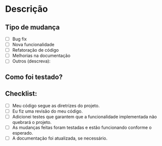# Descrição

<!-- Explique de forma clara e concisa o que foi feito neste PR. -->

## Tipo de mudança

- [ ] Bug fix
- [ ] Nova funcionalidade
- [ ] Refatoração de código
- [ ] Melhorias na documentação
- [ ] Outros (descreva):

## Como foi testado?

<!-- Descreva os passos para validar esta implementação, incluindo as ferramentas e testes utilizados. -->

## Checklist:

- [ ] Meu código segue as diretrizes do projeto.
- [ ] Eu fiz uma revisão do meu código.
- [ ] Adicionei testes que garantem que a funcionalidade implementada não quebrará o projeto.
- [ ] As mudanças feitas foram testadas e estão funcionando conforme o esperado.
- [ ] A documentação foi atualizada, se necessário.